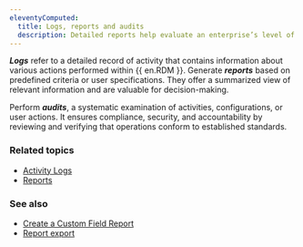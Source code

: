 ```yaml
---
eleventyComputed:
  title: Logs, reports and audits
  description: Detailed reports help evaluate an enterprise’s level of information security and enhance control on access to privileged accounts.
---
```


***Logs*** refer to a detailed record of activity that contains information about various actions performed within {{ en.RDM }}. Generate ***reports*** based on predefined criteria or user specifications. They offer a summarized view of relevant information and are valuable for decision-making. 

Perform ***audits***, a systematic examination of activities, configurations, or user actions. It ensures compliance, security, and accountability by reviewing and verifying that operations conform to established standards. 


### Related topics
* [Activity Logs](/rdm/windows/commands/view/view/activity-logs/#logs)
* [Reports](/rdm/windows/commands/administration/reports/)

### See also
* [Create a Custom Field Report](/kb/devolutions-powershell/remote-desktop-manager/create-custom-field-report/)
* [Report export](/rdm/windows/commands/administration/reports/export/)
